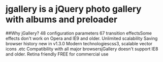 # jgallery is a jQuery photo gallery with albums and preloader
##Why jGallery?
 48 configuration parameters
 67 transition effectsSome effects don't work on Opera and IE9 and older.
 Unlimited scalability
 Saving browser history new in v1.3.0
 Modern technologiescss3, scalable vector icons .etc
 Compatibility with all major browsersjGallery doesn't support IE8 and older.
 Retina friendly
 FREE for commercial use
